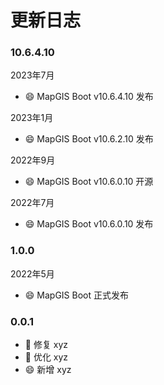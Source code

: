 # 更新日志

### 10.6.4.10

2023年7月

- 😄 MapGIS Boot v10.6.4.10 发布

2023年1月

- 😄 MapGIS Boot v10.6.2.10 发布

2022年9月

- 😄 MapGIS Boot v10.6.0.10 开源

2022年7月

- 😄 MapGIS Boot v10.6.0.10 发布

### 1.0.0

2022年5月

- 😄 MapGIS Boot 正式发布

### 0.0.1

- 🐛 修复 xyz
- 🔨 优化 xyz
- 😄 新增 xyz
